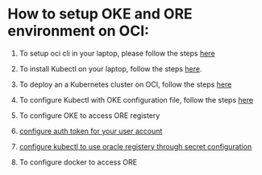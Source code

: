 # How to setup OKE and ORE environment on OCI:
1. To setup oci cli in your laptop, please follow the steps [here](https://docs.cloud.oracle.com/iaas/Content/API/SDKDocs/cliinstall.htm?tocpath=Developer%20Tools%20%7CCommand%20Line%20Interface%20(CLI)%20%7C_____1)

2. To install Kubectl on your laptop, follow the steps [here](https://kubernetes.io/docs/tasks/tools/install-kubectl/#install-kubectl).

3. To deploy an a Kubernetes cluster on OCI, follow the steps [here](https://www.oracle.com/webfolder/technetwork/tutorials/obe/oci/oke-full/index.html#DefineClusterDetails)

4. To configure Kubectl with OKE configuration file, follow the steps [here](https://www.oracle.com/webfolder/technetwork/tutorials/obe/oci/oke-full/index.html#DownloadthekubeconfigFilefortheCluster)

5. To configure OKE to access ORE registery
  1. [configure auth token for your user account](https://www.oracle.com/webfolder/technetwork/tutorials/obe/oci/registry/index.html#GetanAuthToken)
  2. [configure kubectl to use oracle registery through secret configuration](https://www.oracle.com/webfolder/technetwork/tutorials/obe/oci/oke-and-registry/index.html#CreateaSecretfortheTutorial)

6. To configure docker to access ORE

